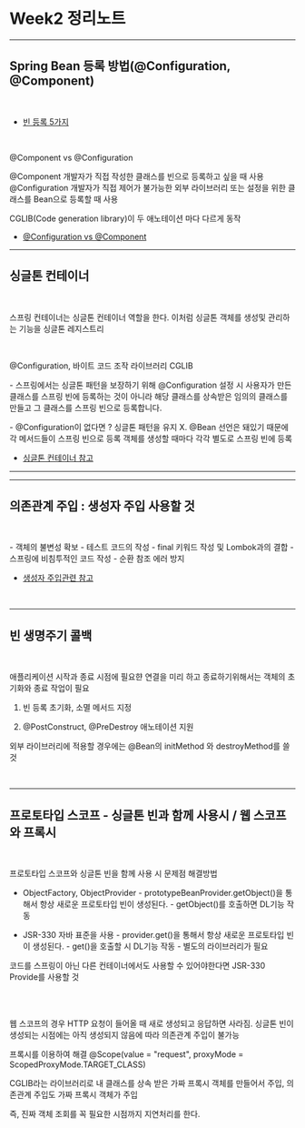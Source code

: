 #  Week2 정리노트  
<hr>  

## Spring Bean 등록 방법(@Configuration, @Component)
<br>

- [빈 등록 5가지](https://wordbe.tistory.com/entry/Spring-IoC-%EB%B9%88-%EB%93%B1%EB%A1%9D-%EB%B0%A9%EB%B2%95-5%EA%B0%80%EC%A7%80)

<br>

@Component vs @Configuration
 
  @Component
  개발자가 직접 작성한 클래스를 빈으로 등록하고 싶을 때 사용
  @Configuration
  개발자가 직접 제어가 불가능한 외부 라이브러리 또는 설정을 위한 클래스를 Bean으로 등록할 때 사용
  
  CGLIB(Code generation library)이 두 애노테이션 마다 다르게 동작
  
- [@Configuration vs @Component](https://m.blog.naver.com/sthwin/222131873998)
  

<hr/>

## 싱글톤 컨테이너
<br>

스프링 컨테이너는 싱글톤 컨테이너 역할을 한다. 이처럼 싱글톤 객체를 생성및 관리하는 기능을 싱글톤 레지스트리


<br>

 @Configuration, 바이트 코드 조작 라이브러리 CGLIB

\- 스프링에서는 싱글톤 패턴을 보장하기 위해 @Configuration 설정 시 사용자가 만든 클래스를 스프링 빈에 등록하는 것이 아니라 해당 클래스를 상속받은 임의의 클래스를 만들고 그 클래스를 스프링 빈으로 등록합니다.


\- @Configuration이 없다면 ?
싱글톤 패턴을 유지 X.
@Bean 선언은 돼있기 때문에 각 메서드들이 스프링 빈으로 등록
객체를 생성할 때마다 각각 별도로 스프링 빈에 등록

- [싱글톤 컨테이너 참고](https://ksr930.tistory.com/275)
    

<hr/>

<hr>

## 의존관계 주입 : 생성자 주입 사용할 것
<br>

\- 객체의 불변성 확보
\- 테스트 코드의 작성
\- final 키워드 작성 및 Lombok과의 결합
\- 스프링에 비침투적인 코드 작성
\- 순환 참조 에러 방지 

- [생성자 주입관련 참고](https://mangkyu.tistory.com/125)

</br>

</hr>

<hr>

## 빈 생명주기 콜백
<br>

애플리케이션 시작과 종료 시점에 필요햔 연결을 미리 하고 종료하기위해서는 객체의 초기화와 종료 작업이 필요

1. 빈 등록 초기화, 소멸 메서드 지정

2. @PostConstruct, @PreDestroy 애노테이션 지원


외부 라이브러리에 적용할 경우에는 @Bean의 initMethod 와 destroyMethod를 쓸 것


</br>

</hr>

<hr>

## 프로토타입 스코프 - 싱글톤 빈과 함께 사용시 / 웹 스코프와 프록시
<br>

프로토타입 스코프와 싱글톤 빈을 함께 사용 시 문제점 해결방법
* ObjectFactory, ObjectProvider
\- prototypeBeanProvider.getObject()을 통해서 항상 새로운 프로토타입 빈이 생성된다.
\- getObject()를 호출하면 DL기능 작동

* JSR-330 자바 표준을 사용
\- provider.get()을 통해서 항상 새로운 프로토타입 빈이 생성된다.
\- get()을 호출할 시 DL기능 작동
\- 별도의 라이브러리가 필요

코드를 스프링이 아닌 다른 컨테이너에서도 사용할 수 있어야한다면 JSR-330 Provide를 사용할 것 


</br>
<br>

웹 스코프의 경우 HTTP 요청이 들어올 때 새로 생성되고 응답하면 사라짐. 싱글톤 빈이 생성되는 시점에는 아직 생성되지 않음에 따라 의존관계 주입이 불가능

프록시를 이용하여 해결
@Scope(value = "request", proxyMode = ScopedProxyMode.TARGET_CLASS)

CGLIB라는 라이브러리로 내 클래스를 상속 받은 가짜 프록시 객체를 만들어서 주입, 의존관계 주입도 가짜 프록시 객체가 주입

즉, 진짜 객체 조회를 꼭 필요한 시점까지 지연처리를 한다.


</br>

</hr>

